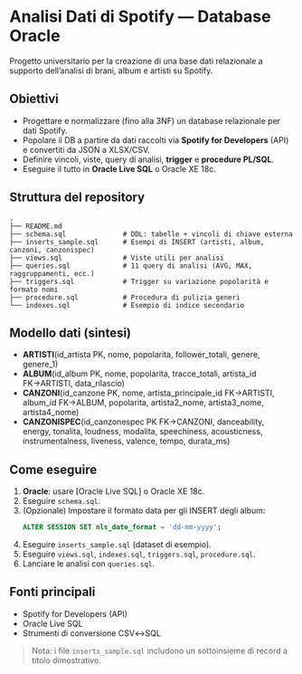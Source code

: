 # Analisi Dati di Spotify — Database Oracle

Progetto universitario per la creazione di una base dati relazionale a supporto dell’analisi di brani, album e artisti su Spotify.

## Obiettivi
- Progettare e normalizzare (fino alla 3NF) un database relazionale per dati Spotify.
- Popolare il DB a partire da dati raccolti via **Spotify for Developers** (API) e convertiti da JSON a XLSX/CSV.
- Definire vincoli, viste, query di analisi, **trigger** e **procedure PL/SQL**.
- Eseguire il tutto in **Oracle Live SQL** o Oracle XE 18c.

## Struttura del repository
```
.
├── README.md
├── schema.sql              # DDL: tabelle + vincoli di chiave esterna
├── inserts_sample.sql      # Esempi di INSERT (artisti, album, canzoni, canzonispec)
├── views.sql               # Viste utili per analisi
├── queries.sql             # 11 query di analisi (AVG, MAX, raggruppamenti, ecc.)
├── triggers.sql            # Trigger su variazione popolarità e formato nomi
├── procedure.sql           # Procedura di pulizia generi
└── indexes.sql             # Esempio di indice secondario
```

## Modello dati (sintesi)
- **ARTISTI**(id_artista PK, nome, popolarita, follower_totali, genere, genere_1)
- **ALBUM**(id_album PK, nome, popolarita, tracce_totali, artista_id FK→ARTISTI, data_rilascio)
- **CANZONI**(id_canzone PK, nome, artista_principale_id FK→ARTISTI, album_id FK→ALBUM, popolarita, artista2_nome, artista3_nome, artista4_nome)
- **CANZONISPEC**(id_canzonespec PK FK→CANZONI, danceability, energy, tonalita, loudness, modalita, speechiness, acousticness, instrumentalness, liveness, valence, tempo, durata_ms)

## Come eseguire
1. **Oracle**: usare [Oracle Live SQL] o Oracle XE 18c.
2. Eseguire `schema.sql`.
3. (Opzionale) Impostare il formato data per gli INSERT degli album:
   ```sql
   ALTER SESSION SET nls_date_format = 'dd-mm-yyyy';
   ```
4. Eseguire `inserts_sample.sql` (dataset di esempio).
5. Eseguire `views.sql`, `indexes.sql`, `triggers.sql`, `procedure.sql`.
6. Lanciare le analisi con `queries.sql`.

## Fonti principali
- Spotify for Developers (API)
- Oracle Live SQL
- Strumenti di conversione CSV↔SQL

> Nota: i file `inserts_sample.sql` includono un sottoinsieme di record a titolo dimostrativo.